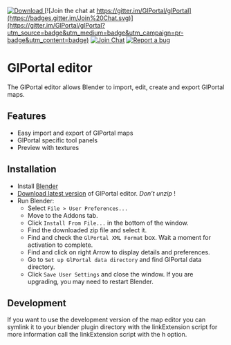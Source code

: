[![Download](https://api.bintray.com/packages/glportal/generic/glportal-editor/images/download.svg?version=1.9.0) ](https://bintray.com/glportal/generic/glportal-editor/1.9.0/link)
[![Join the chat at https://gitter.im/GlPortal/glPortal](https://badges.gitter.im/Join%20Chat.svg)](https://gitter.im/GlPortal/glPortal?utm_source=badge&utm_medium=badge&utm_campaign=pr-badge&utm_content=badge)
[![Join Chat](https://img.shields.io/badge/irc-join_chat-brightgreen.svg)](http://webchat.freenode.net/?channels=%23%23glportal&uio=d4)
[![Report a bug](https://img.shields.io/badge/bugs-report_now-brightgreen.svg)](https://bugs.glportal.de/index.php?project=5)

# GlPortal editor
The GlPortal editor allows Blender to import, edit, create and export GlPortal maps.

## Features
- Easy import and export of GlPortal maps
- GlPortal specific tool panels
- Preview with textures

## Installation
- Install [Blender](http://www.blender.org/download/)
- [Download latest version](https://bintray.com/glportal/generic/glportal-editor/_latestVersion) of GlPortal editor. *Don’t unzip* !
- Run Blender:
  - Select `File > User Preferences...`
  - Move to the Addons tab.
  - Click `Install From File...` in the bottom of the window.
  - Find the downloaded zip file and select it.
  - Find and check the `GlPortal XML Format` box. Wait a moment for activation to complete.
  - Find and click on right Arrow to display details and preferences.
  - Go to `Set up GlPortal data directory` and find GlPortal data directory.
  - Click `Save User Settings` and close the window.
If you are upgrading, you may need to restart Blender.

## Development
If you want to use the development version of the map editor you can symlink it to your blender plugin directory with the linkExtension script for more information call the linkExtension script with the h option.
